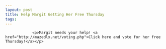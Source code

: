 ```yaml
---
layout: post
title: Help Margit Getting Her Free Thursday
tags:
---
```



                <p>Margit needs your help! <a href="http://mazedlx.net/voting.php">Click here and vote for her free Thursday!</a></p>
